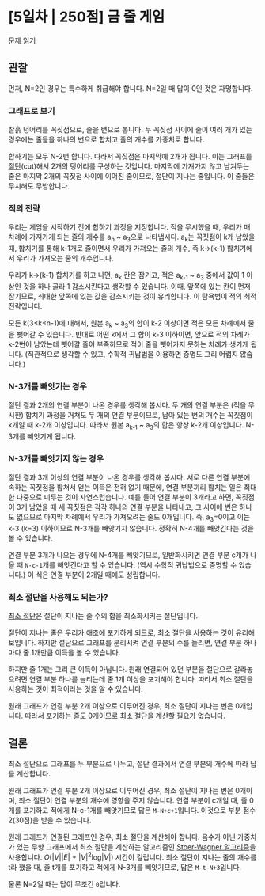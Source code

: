 # [5일차 | 250점] 금 줄 게임

[문제 읽기](https://nypc.github.io/2018/2018_online_21.html)

## 관찰
먼저, N=2인 경우는 특수하게 취급해야 합니다. N=2일 때 답이 0인 것은 자명합니다.

### 그래프로 보기
찰흙 덩어리를 꼭짓점으로, 줄을 변으로 봅니다. 두 꼭짓점 사이에 줄이 여러 개가 있는 경우에는 줄들을 하나의 변으로 합치고 줄의 개수를 가중치로 합니다.

합하기는 모두 N-2번 합니다. 따라서 꼭짓점은 마지막에 2개가 됩니다. 이는 그래프를 [절단](https://en.wikipedia.org/wiki/Cut_(graph_theory))(cut)해서 2개의 덩어리를 구성하는 것입니다. 마지막에 가져가지 않고 남겨두는 줄은 마지막 2개의 꼭짓점 사이에 이어진 줄이므로, 절단이 지나는 줄입니다. 이 줄들은 무시해도 무방합니다.

### 적의 전략
우리는 게임을 시작하기 전에 합하기 과정을 지정합니다. 적을 무시했을 때, 우리가 매 차례에 가져가게 되는 줄의 개수를 a<sub>n</sub> ~ a<sub>3</sub>으로 나타냅시다. a<sub>k</sub>는 꼭짓점이 k개 남았을 때, 합치기를 통해 k-1개로 줄이면서 우리가 가져오는 줄의 개수, 즉 k→(k-1) 합치기에서 우리가 가져오는 줄의 개수입니다.

우리가 k→(k-1) 합치기를 하고 나면, a<sub>k</sub> 칸은 잠기고, 적은 a<sub>k-1</sub> ~ a<sub>3</sub> 중에서 값이 1 이상인 것을 하나 골라 1 감소시킨다고 생각할 수 있습니다. 이때, 앞쪽에 있는 칸이 먼저 잠기므로, 최대한 앞쪽에 있는 값을 감소시키는 것이 유리합니다. 이 탐욕법이 적의 최적 전략입니다.

모든 k(3≤k≤n-1)에 대해서, 원본 a<sub>k</sub> ~ a<sub>3</sub>의 합이 k-2 이상이면 적은 모든 차례에서 줄을 뺏어갈 수 있습니다. 반대로 어떤 k에서 그 합이 k-3 이하이면, 앞으로 적의 차례가 k-2번이 남았는데 뺏어갈 줄이 부족하므로 적이 줄을 뺏어가지 못하는 차례가 생기게 됩니다. (직관적으로 생각할 수 있고, 수학적 귀납법을 이용하면 증명도 그리 어렵지 않습니다.)

### N-3개를 빼앗기는 경우
절단 결과 2개의 연결 부분이 나온 경우를 생각해 봅시다. 두 개의 연결 부분은 (적을 무시한) 합치기 과정을 거쳐도 두 개의 연결 부분이므로, 남아 있는 변의 개수는 꼭짓점이 k개일 때 k-2개 이상입니다. 따라서 원본 a<sub>k-1</sub> ~ a<sub>3</sub>의 합은 항상 k-2개 이상입니다. N-3개를 빼앗기게 됩니다.

### N-3개를 빼앗기지 않는 경우
절단 결과 3개 이상의 연결 부분이 나온 경우를 생각해 봅시다. 서로 다른 연결 부분에 속하는 꼭짓점을 합쳐서 얻는 이득은 전혀 없기 때문에, 연결 부분끼리 합치는 일은 최대한 나중으로 미루는 것이 자연스럽습니다. 예를 들어 연결 부분이 3개라고 하면, 꼭짓점이 3개 남았을 때 세 꼭짓점은 각각 하나의 연결 부분을 나타내고, 그 사이에 변은 하나도 없으므로 마지막 차례에서 우리가 가져오려는 줄도 0개입니다. 즉, a<sub>3</sub>=0이고 이는 k-3 (k=3) 이하이므로 N-3개를 빼앗기지 않습니다. 정확히 N-4개를 빼앗긴다는 것을 볼 수 있습니다.

연결 부분 3개가 나오는 경우에 N-4개를 빼앗기므로, 일반화시키면 연결 부분 c개가 나올 때 `N-c-1`개를 빼앗긴다고 할 수 있습니다. (역시 수학적 귀납법으로 증명할 수 있습니다.) 이 식은 연결 부분이 2개일 때에도 성립합니다.

### 최소 절단을 사용해도 되는가?
[최소 절단](https://en.wikipedia.org/wiki/Minimum_cut)은 절단이 지나는 줄 수의 합을 최소화시키는 절단입니다.

절단이 지나는 줄은 우리가 애초에 포기하게 되므로, 최소 절단을 사용하는 것이 유리해 보입니다. 하지만 절단으로 그래프를 분리시켜 연결 부분의 수를 늘리면, 연결 부분 하나마다 줄 1개만큼 이득을 볼 수 있습니다.

하지만 줄 1개는 그리 큰 이득이 아닙니다. 원래 연결되어 있던 부분을 절단으로 갈라놓으려면 연결 부분 하나를 늘리는데 줄 1개 이상을 포기해야 합니다. 따라서 최소 절단을 사용하는 것이 최적이라는 것을 알 수 있습니다.

원래 그래프가 연결 부분 2개 이상으로 이루어진 경우, 최소 절단이 지나는 변은 0개입니다. 따라서 포기하는 줄도 0개이므로 최소 절단을 계산할 필요가 없습니다.

## 결론
최소 절단으로 그래프를 두 부분으로 나누고, 절단 결과에서 연결 부분의 개수에 따라 답을 계산합니다.

원래 그래프가 연결 부분 2개 이상으로 이루어진 경우, 최소 절단이 지나는 변은 0개이며, 최소 절단이 연결 부분의 개수에 영향을 주지 않습니다. 연결 부분이 c개일 때, 줄 0개를 포기하고 적에게 N-c-1개를 빼앗기므로 답은 `M-N+c+1`입니다. 이것으로 부분 점수 2(30점)을 받을 수 있습니다.

원래 그래프가 연결된 그래프인 경우, 최소 절단을 계산해야 합니다. 음수가 아닌 가중치가 있는 무향 그래프에서 최소 절단을 계산하는 알고리즘인 [Stoer-Wagner 알고리즘](https://en.wikipedia.org/wiki/Stoer%E2%80%93Wagner_algorithm)을 사용합니다. <i>O</i>(|<i>V</i>||<i>E</i>| + |<i>V</i>|<sup>2</sup>log|<i>V</i>|) 시간이 걸립니다. 최소 절단이 지나는 줄의 개수를 t라 했을 때, 줄 t개를 포기하고 적에게 N-3개를 빼앗기므로, 답은 `M-t-N+3`입니다.

물론 N=2일 때는 답이 무조건 `0`입니다.

